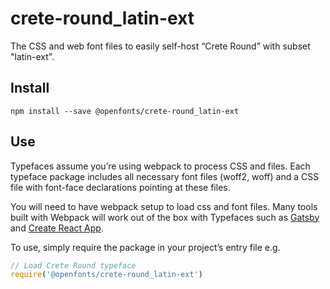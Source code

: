 
# crete-round_latin-ext

The CSS and web font files to easily self-host “Crete Round” with subset "latin-ext".

## Install

`npm install --save @openfonts/crete-round_latin-ext`

## Use

Typefaces assume you’re using webpack to process CSS and files. Each typeface
package includes all necessary font files (woff2, woff) and a CSS file with
font-face declarations pointing at these files.

You will need to have webpack setup to load css and font files. Many tools built
with Webpack will work out of the box with Typefaces such as [Gatsby](https://github.com/gatsbyjs/gatsby)
and [Create React App](https://github.com/facebookincubator/create-react-app).

To use, simply require the package in your project’s entry file e.g.

```javascript
// Load Crete Round typeface
require('@openfonts/crete-round_latin-ext')
```
